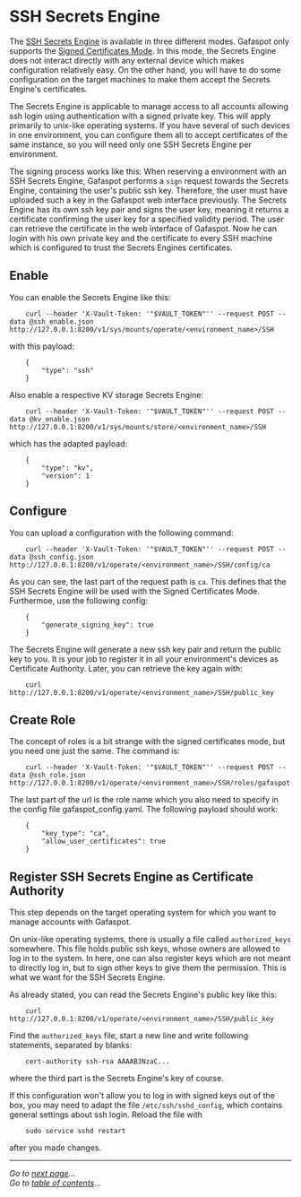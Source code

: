 # SSH Secrets Engine
The [SSH Secrets Engine](https://www.vaultproject.io/docs/secrets/ssh/index.html) is available in three different modes. Gafaspot only supports the [Signed Certificates Mode](https://www.vaultproject.io/docs/secrets/ssh/signed-ssh-certificates.html). In this mode, the Secrets Engine does not interact directly with any external device which makes configuration relatively easy. On the other hand, you will have to do some configuration on the target machines to make them accept the Secrets Engine's certificates. 

The Secrets Engine is applicable to manage access to all accounts allowing ssh login using authentication with a signed private key. This will apply primarily to unix-like operating systems. If you have several of such devices in one environment, you can configure them all to accept certificates of the same instance, so you will need only one SSH Secrets Engine per environment.

The signing process works like this: When reserving a environment with an SSH Secrets Engine, Gafaspot performs a `sign` request towards the Secrets Engine, containing the user's public ssh key. Therefore, the user must have uploaded such a key in the Gafaspot web interface previously. The Secrets Engine has its own ssh key pair and signs the user key, meaning it returns a certificate confirming the user key for a specified validity period. The user can retrieve the certificate in the web interface of Gafaspot. Now he can login with his own private key and the certificate to every SSH machine which is configured to trust the Secrets Engines certificates.

## Enable
You can enable the Secrets Engine like this:

```
    curl --header 'X-Vault-Token: '"$VAULT_TOKEN"'' --request POST --data @ssh_enable.json http://127.0.0.1:8200/v1/sys/mounts/operate/<environment_name>/SSH
```

with this payload:

```
    {
        "type": "ssh"
    }
```

Also enable a respective KV storage Secrets Engine:

```
    curl --header 'X-Vault-Token: '"$VAULT_TOKEN"'' --request POST --data @kv_enable.json http://127.0.0.1:8200/v1/sys/mounts/store/<environment_name>/SSH
```

which has the adapted payload:

```
    {
        "type": "kv",
        "version": 1
    }
```


## Configure
You can upload a configuration with the following command:

```
    curl --header 'X-Vault-Token: '"$VAULT_TOKEN"'' --request POST --data @ssh_config.json http://127.0.0.1:8200/v1/operate/<environment_name>/SSH/config/ca
```

As you can see, the last part of the request path is `ca`. This defines that the SSH Secrets Engine will be used with the Signed Certificates Mode. Furthermoe, use the following config:

```
    {
        "generate_signing_key": true
    }
```

The Secrets Engine will generate a new ssh key pair and return the public key to you. It is your job to register it in all your environment's devices as Certificate Authority. Later, you can retrieve the key again with:

```
    curl http://127.0.0.1:8200/v1/operate/<environment_name>/SSH/public_key
```

## Create Role
The concept of roles is a bit strange with the signed certificates mode, but you need one just the same. The command is:

```
    curl --header 'X-Vault-Token: '"$VAULT_TOKEN"'' --request POST --data @ssh_role.json http://127.0.0.1:8200/v1/operate/<environment_name>/SSH/roles/gafaspot
```

The last part of the url is the role name which you also need to specify in the config file gafaspot_config.yaml.
The following payload should work:

```
    {
        "key_type": "ca",
        "allow_user_certificates": true
    }
```

## Register SSH Secrets Engine as Certificate Authority
This step depends on the target operating system for which you want to manage accounts with Gafaspot.

On unix-like operating systems, there is usually a file called `authorized_keys` somewhere. This file holds public ssh keys, whose owners are allowed to log in to the system. In here, one can also register keys which are not meant to directly log in, but to sign other keys to give them the permission. This is what we want for the SSH Secrets Engine.

As already stated, you can read the Secrets Engine's public key like this:

```
    curl http://127.0.0.1:8200/v1/operate/<environment_name>/SSH/public_key
```

Find the `authorized_keys` file, start a new line and write following statements, separated by blanks:

```
    cert-authority ssh-rsa AAAAB3NzaC...
```

where the third part is the Secrets Engine's key of course.

If this configuration won't allow you to log in with signed keys out of the box, you may need to adapt the file `/etc/ssh/sshd_config`, which contains general settings about ssh login. Reload the file with

```
    sudo service sshd restart
```

after you made changes.


---
*Go to [next page](secengs_database.md)...*  
*Go to [table of contents](README.md)...*
